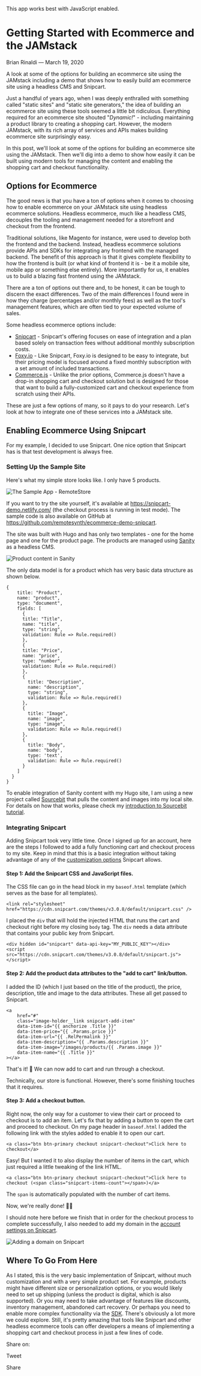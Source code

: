 This app works best with JavaScript enabled.

# Getting Started with Ecommerce and the JAMstack

Brian Rinaldi — March 19, 2020

A look at some of the options for building an ecommerce site using the JAMstack including a demo that shows how to easily build am ecommerce site using a headless CMS and Snipcart.

Just a handful of years ago, when I was deeply enthralled with something called "static sites" and "static site generators," the idea of building an ecommerce site using these tools seemed a little bit ridiculous. Everything required for an ecommerce site shouted "_Dynamic!_" - including maintaining a product library to creating a shopping cart. However, the modern JAMstack, with its rich array of services and APIs makes building ecommerce site surprisingly easy.

In this post, we'll look at some of the options for building an ecommerce site using the JAMstack. Then we'll dig into a demo to show how easily it can be built using modern tools for managing the content and enabling the shopping cart and checkout functionality.

## Options for Ecommerce

The good news is that you have a ton of options when it comes to choosing how to enable ecommerce on your JAMstack site using headless ecommerce solutions. Headless ecommerce, much like a headless CMS, decouples the tooling and management needed for a storefront and checkout from the frontend.

Traditional solutions, like Magento for instance, were used to develop both the frontend and the backend. Instead, headless ecommerce solutions provide APIs and SDKs for integrating any frontend with the managed backend. The benefit of this approach is that it gives complete flexibility to how the frontend is built (or what kind of frontend it is - be it a mobile site, mobile app or something else entirely). More importantly for us, it enables us to build a blazing fast frontend using the JAMstack.

There are a ton of options out there and, to be honest, it can be tough to discern the exact differences. Two of the main differences I found were in how they charge (percentages and/or monthly fees) as well as the tool's management features, which are often tied to your expected volume of sales.

Some headless ecommerce options include:

- [Snipcart](https://snipcart.com/) - Snipcart's offering focuses on ease of integration and a plan based solely on transaction fees without additional monthly subscription costs.
- [Foxy.io](https://www.foxy.io/) - Like Snipcart, Foxy.io is designed to be easy to integrate, but their pricing model is focused around a fixed monthly subscription with a set amount of included transactions.
- [Commerce.js](https://commercejs.com/) - Unlike the prior options, Commerce.js doesn't have a drop-in shopping cart and checkout solution but is designed for those that want to build a fully-customized cart and checkout experience from scratch using their APIs.

These are just a few options of many, so it pays to do your research. Let's look at how to integrate one of these services into a JAMstack site.

## Enabling Ecommerce Using Snipcart

For my example, I decided to use Snipcart. One nice option that Snipcart has is that test development is always free.

### Setting Up the Sample Site

Here's what my simple store looks like. I only have 5 products.

![The Sample App - RemoteStore](/images/1584622819-sanitysm.png)

If you want to try the site yourself, it's available at <https://snipcart-demo.netlify.com/> (the checkout process is running in test mode). The sample code is also available on GitHub at <https://github.com/remotesynth/ecommerce-demo-snipcart>.

The site was built with Hugo and has only two templates - one for the home page and one for the product page. The products are managed using [Sanity](https://www.sanity.io/) as a headless CMS.

![Product content in Sanity](/images/1584622819-sanitysm.png)

The only data model is for a product which has very basic data structure as shown below.

    {
        title: "Product",
        name: "product",
        type: "document",
        fields: [
          {
          title: "Title",
          name: "title",
          type: "string",
          validation: Rule => Rule.required()
          },
          {
          title: "Price",
          name: "price",
          type: "number",
          validation: Rule => Rule.required()
          },
          {
            title: "Description",
            name: "description",
            type: "string",
            validation: Rule => Rule.required()
          },
          {
            title: "Image",
            name: "image",
            type: "image",
            validation: Rule => Rule.required()
          },
          {
            title: "Body",
            name: "body",
            type: 'text',
            validation: Rule => Rule.required()
          }
        ]
      }
    }

To enable integration of Sanity content with my Hugo site, I am using a new project called [Sourcebit](https://github.com/stackbithq/sourcebit) that pulls the content and images into my local site. For details on how that works, please check my [introduction to Sourcebit tutorial](https://www.stackbit.com/blog/data-driven-jamstack-sourcebit/).

### Integrating Snipcart

Adding Snipcart took very little time. Once I signed up for an account, here are the steps I followed to add a fully functioning cart and checkout process to my site. Keep in mind that this is a basic integration without taking advantage of any of the [customization options](https://docs.snipcart.com/v3/setup/customization) Snipcart allows.

#### Step 1: Add the Snipcart CSS and JavaScript files.

The CSS file can go in the head block in my `baseof.html` template (which serves as the base for all templates).

    <link rel="stylesheet" href="https://cdn.snipcart.com/themes/v3.0.8/default/snipcart.css" />

I placed the `div` that will hold the injected HTML that runs the cart and checkout right before my closing `body` tag. The `div` needs a data attribute that contains your public key from Snipcart.

    <div hidden id="snipcart" data-api-key="MY_PUBLIC_KEY"></div>
    <script src="https://cdn.snipcart.com/themes/v3.0.8/default/snipcart.js"></script>

#### Step 2: Add the product data attributes to the "add to cart" link/button.

I added the ID (which I just based on the title of the product), the price, description, title and image to the data attributes. These all get passed to Snipcart.

    <a
        href="#"
        class="image-holder__link snipcart-add-item"
        data-item-id="{{ anchorize .Title }}"
        data-item-price="{{ .Params.price }}"
        data-item-url="{{ .RelPermalink }}"
        data-item-description="{{ .Params.description }}"
        data-item-image="/images/products/{{ .Params.image }}"
        data-item-name="{{ .Title }}"
    ></a>

That's it! 🎉 We can now add to cart and run through a checkout.

Technically, our store is functional. However, there's some finishing touches that it requires.

#### Step 3: Add a checkout button.

Right now, the only way for a customer to view their cart or proceed to checkout is to add an item. Let's fix that by adding a button to open the cart and proceed to checkout. On my page header in `baseof.html` I added the following link with the styles added to enable it to open our cart.

    <a class="btn btn-primary checkout snipcart-checkout">Click here to checkout</a>

Easy! But I wanted it to also display the number of items in the cart, which just required a little tweaking of the link HTML.

    <a class="btn btn-primary checkout snipcart-checkout">Click here to checkout (<span class="snipcart-items-count"></span>)</a>

The `span` is automatically populated with the number of cart items.

Now, we're really done! 🙌🏻

I should note here before we finish that in order for the checkout process to complete successfully, I also needed to add my domain in the [account settings on Snipcart](https://app.snipcart.com/dashboard/account/domains).

![Adding a domain on Snipcart](/images/1584622804-adddomainsm.png)

## Where To Go From Here

As I stated, this is the very basic implementation of Snipcart, without much customization and with a very simple product set. For example, products might have different size or personalization options, or you would likely need to set up shipping (unless the product is digital, which is also supported). Or you may need to take advantage of features like discounts, inventory management, abandoned cart recovery. Or perhaps you need to enable more complex functionality via the [SDK](https://docs.snipcart.com/v3/sdk/basics). There's obviously a lot more we could explore. Still, it's pretty amazing that tools like Snipcart and other headless ecommerce tools can offer developers a means of implementing a shopping cart and checkout process in just a few lines of code.

<span class="post-share-title">Share on:</span>

Tweet

Share

<!-- -->

<!-- -->
